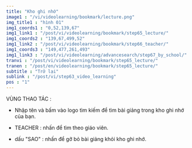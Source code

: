 ```yaml
---
title: "Kho ghi nhớ"
image1 : "/vi/videolearning/bookmark/lecture.png"
img_title1 : "hình 01"
img1_coords1 : "0,52,139,67"
img1_link1 : "/post/vi/videolearning/bookmark/step65_lecture/"
img1_coords2 : "139,67,499,52"
img1_link2 : "/post/vi/videolearning/bookmark/step66_teacher/"
img1_coords3 : "149,477,261,493"
img1_link3 : "/post/vi/videolearning/advancesearch/step67_by_school/"
tranvi : "/post/vi/videolearning/bookmark/step65_lecture/"
tranen : "/post/en/videolearning/bookmark/step65_lecture/"
subtitle : "Trở lại"
sublink : "/post/vi/step63_video_learning"
pos : "1"
---
```

VÙNG THAO TÁC :

- Nhập tên và bấm vào logo tìm kiếm để tìm bài giảng trong kho ghi nhớ của bạn.

- TEACHER : nhấn để tìm theo giáo viên.

- dấu "SAO" : nhấn để gỡ bỏ bài giảng khỏi kho ghi nhớ.